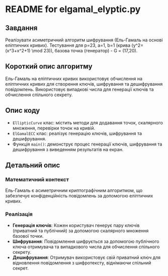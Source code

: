 # README for elgamal_elyptic.py

## Завдання
Реалізувати асиметричний алгоритм шифрування (Ель-Гамаль на основі еліптичних кривих). Тестування для p=23, a=1, b=1 (крива \(y^2=(x^3+x^2+1) \mod 23\)), базова точка (генератор) - G = (17,20).

## Короткий опис алгоритму
Ель-Гамаль на еліптичних кривих використовує обчислення на еліптичних кривих для створення ключів, шифрування та дешифрування повідомлень. Використовує випадкові числа для генерації ключів та обчислення спільного секрету.

## Опис коду
- `EllipticCurve` клас: містить методи для додавання точок, скалярного множення, перевірки точок на кривій.
- `ElGamalECC` клас: реалізує генерацію ключів, шифрування та дешифрування.
- Функція `main()`: демонструє процес генерації ключів, шифрування та дешифрування з виведенням результатів на екран.

## Детальний опис
### Математичний контекст
Ель-Гамаль є асиметричним криптографічним алгоритмом, що забезпечує конфіденційність повідомлень за допомогою еліптичних кривих.

### Реалізація
- **Генерація ключів**: Кожен користувач генерує пару ключів (приватний та публічний) за допомогою скалярного множення базової точки.
- **Шифрування**: Повідомлення шифрується за допомогою публічного ключа отримувача та випадкового числа для обчислення спільного секрету.
- **Дешифрування**: Отримувач використовує свій приватний ключ для відновлення повідомлення з шифротексту, віднімаючи спільний секрет.

